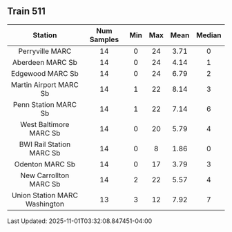 ## Train 511

| Station | Num Samples | Min | Max | Mean | Median |
| :-----: | :---------: | :-: | :-: | :--: | :----: |
| Perryville MARC | 14 | 0 | 24 | 3.71 | 0 |
| Aberdeen MARC Sb | 14 | 0 | 24 | 4.14 | 1 |
| Edgewood MARC Sb | 14 | 0 | 24 | 6.79 | 2 |
| Martin Airport MARC Sb | 14 | 1 | 22 | 8.14 | 3 |
| Penn Station MARC Sb | 14 | 1 | 22 | 7.14 | 6 |
| West Baltimore MARC Sb | 14 | 0 | 20 | 5.79 | 4 |
| BWI Rail Station MARC Sb | 14 | 0 | 8 | 1.86 | 0 |
| Odenton MARC Sb | 14 | 0 | 17 | 3.79 | 3 |
| New Carrollton MARC Sb | 14 | 2 | 22 | 5.57 | 4 |
| Union Station MARC Washington | 13 | 3 | 12 | 7.92 | 7 |


Last Updated: 2025-11-01T03:32:08.847451-04:00